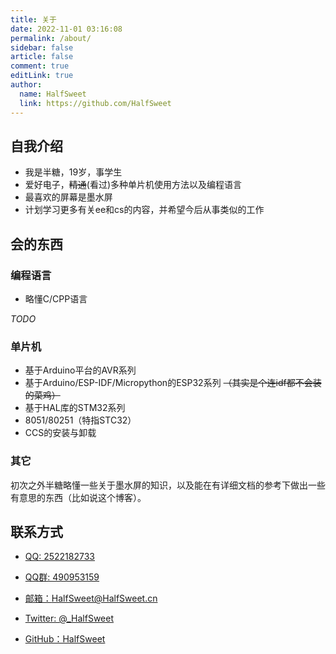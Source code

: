 ```yaml
---
title: 关于
date: 2022-11-01 03:16:08
permalink: /about/
sidebar: false
article: false
comment: true
editLink: true
author:
  name: HalfSweet
  link: https://github.com/HalfSweet
---
```


## 自我介绍
* 我是半糖，19岁，事学生
* 爱好电子，~~精通~~(看过)多种单片机使用方法以及编程语言
* 最喜欢的屏幕是墨水屏
* 计划学习更多有关ee和cs的内容，并希望今后从事类似的工作

## 会的东西

### 编程语言
* 略懂C/CPP语言

_TODO_

### 单片机
* 基于Arduino平台的AVR系列
* 基于Arduino/ESP-IDF/Micropython的ESP32系列 ~~（其实是个连idf都不会装的菜鸡）~~
* 基于HAL库的STM32系列
* 8051/80251（特指STC32）
* CCS的安装与卸载

### 其它
初次之外半糖略懂一些关于墨水屏的知识，以及能在有详细文档的参考下做出一些有意思的东西（比如说这个博客）。

## 联系方式
* [QQ: 2522182733](http://wpa.qq.com/msgrd?v=3&uin=2522182733&site=qq&menu=yes)

* [QQ群: 490953159](http://qm.qq.com/cgi-bin/qm/qr?_wv=1027&k=EI7O0ESVK0EsN_wbWI-PHzp2fhvnxrwm&authKey=U06sfHY23isq%2B%2F5%2B4R%2FV%2BEAS0OS%2Fk1ft394WCehaZ4FhHJwQW0KYfWYGvDoTerl5&noverify=0&group_code=490953159)

* <a href="mailto:HalfSweet@HalfSweet.cn">邮箱：HalfSweet@HalfSweet.cn</a>

* [Twitter: @_HalfSweet](https://twitter.com/_HalfSweet)
* [GitHub：HalfSweet](https://github.com/HalfSweet)
